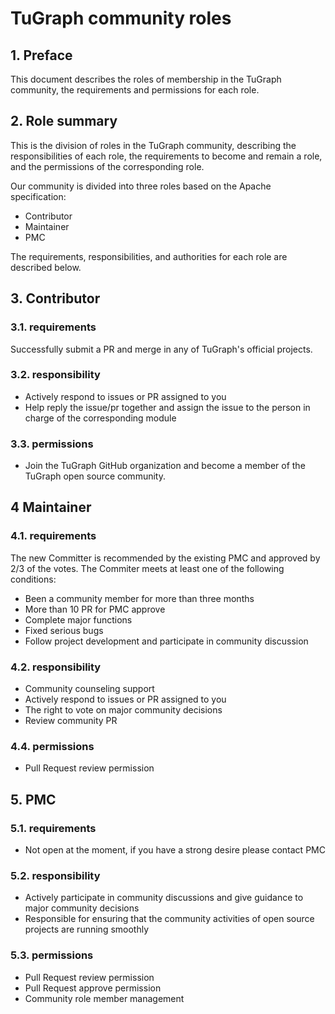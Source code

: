 # TuGraph community roles

## 1. Preface

This document describes the roles of membership in the TuGraph community, the requirements and permissions for each role.

## 2. Role summary

This is the division of roles in the TuGraph community, describing the responsibilities of each role, the requirements to become and remain a role, and the permissions of the corresponding role.

Our community is divided into three roles based on the Apache specification:

- Contributor
- Maintainer
- PMC

The requirements, responsibilities, and authorities for each role are described below.

## 3. Contributor

### 3.1. requirements

Successfully submit a PR and merge in any of TuGraph's official projects.

### 3.2. responsibility

- Actively respond to issues or PR assigned to you
- Help reply the issue/pr together and assign the issue to the person in charge of the corresponding module

### 3.3. permissions

- Join the TuGraph GitHub organization and become a member of the TuGraph open source community.

## 4 Maintainer

### 4.1. requirements

The new Committer is recommended by the existing PMC and approved by 2/3 of the votes. The Commiter meets at least one of the following conditions:

- Been a community member for more than three months
- More than 10 PR for PMC approve
- Complete major functions
- Fixed serious bugs
- Follow project development and participate in community discussion

### 4.2. responsibility

- Community counseling support
- Actively respond to issues or PR assigned to you
- The right to vote on major community decisions
- Review community PR

### 4.4. permissions

- Pull Request review permission

## 5. PMC

### 5.1. requirements

- Not open at the moment, if you have a strong desire please contact PMC

### 5.2. responsibility

- Actively participate in community discussions and give guidance to major community decisions
- Responsible for ensuring that the community activities of open source projects are running smoothly

### 5.3. permissions

- Pull Request review permission
- Pull Request approve permission
- Community role member management
